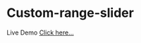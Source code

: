 # Custom-range-slider

Live Demo [Click here...](https://vipul1432.github.io/50_days-of-Javascript-Challenge/Day44_Custom-range-slider/)
